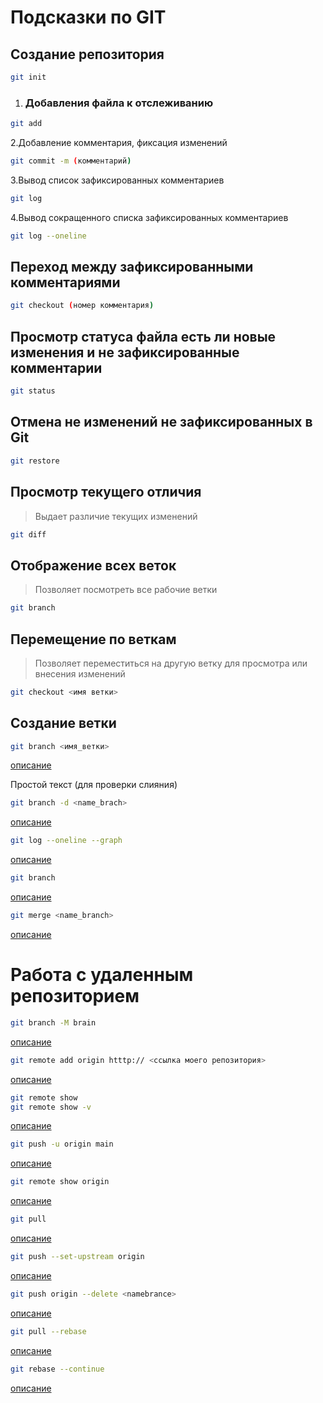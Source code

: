 # Подсказки по GIT

## Создание репозитория

```sh
git init
```

1. ### Добавления файла к отслеживанию

```sh
git add
```

 2.Добавление комментария, фиксация изменений

```sh
git commit -m (комментарий)
```

3.Вывод список зафиксированных комментариев

```sh
git log
```

4.Вывод сокращенного списка зафиксированных комментариев

```sh
git log --oneline
```

## Переход между зафиксированными комментариями

```sh
git checkout (номер комментария)
```

## Просмотр статуса файла есть ли новые изменения и не зафиксированные комментарии

```sh
git status
```

## Отмена не изменений не зафиксированных в Git

```sh
git restore
```

## Просмотр  текущего отличия
> Выдает различие текущих изменений
```sh
git diff
```

## Отображение всех веток
> Позволяет посмотреть все рабочие ветки
```sh
git branch
```

## Перемещение по веткам
> Позволяет переместиться на другую ветку для просмотра или внесения изменений
```sh
git checkout <имя ветки>
```

## Создание  ветки

```sh
git branch <имя_ветки>
```
[описание](http.example.com "Создание новой ветки")

Простой текст (для проверки слияния)


```sh
git branch -d <name_brach> 
```
[описание](http.example.com "Удаление слитой ветки с master или другой")

```sh
git log --oneline --graph 
```
[описание](http.example.com "Вывод сокращенного списка зафиксированных изменений")

```sh 
git branch
```
[описание](http.example.com "Просмотр списка веток, так же позволяет видеть активную ветку")

```sh 
git merge <name_branch>
```
[описание](http.example.com "Делает слияние веток")

# Работа с удаленным репозиторием

```sh 
git branch -M brain
```
[описание](http.example.com "Переиминование ветки master в main")


```sh
git remote add origin htttp:// <ссылка моего репозитория>
```
[описание](http.example.com "Связывает локальный репозиторий с удаленным")

```sh
git remote show
git remote show -v
```
[описание](http.example.com "Показывает заданный репозиторий с -v показывает более подробную информацию")

```sh
git push -u origin main
```
[описание](http.example.com "Выталкивает локальный репозиторий в удаленный. Если делаете в первый раз то потребуется инициализация")

```sh
git remote show origin
```
[описание](http.example.com "Выдает более подробную информацию о репозитории с ссылками")

```sh
git pull
```
[описание](http.example.com "Запрос изменений с удаленного репозитория")

```sh
git push --set-upstream origin 
```
[описание](http.example.com "Добавляет ветки в удаленный репозиторий")

```sh 
git push origin --delete <namebrance>
```
[описание](http.example.com "Удаляет ветку в удаленном репозитории")

```sh
git pull --rebase
```
[описание](http.example.com "Данный ключ говорит о том, что мы скачиваент все репозитории с сервера и пытаемся их изменить происходит слияние")

```sh
git rebase --continue
```
[описание](http.example.com "Фиксация изменнеий")
